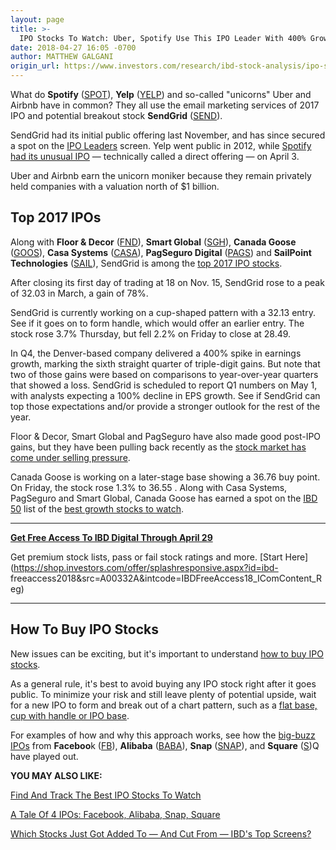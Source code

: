 ```yaml
---
layout: page
title: >-
  IPO Stocks To Watch: Uber, Spotify Use This IPO Leader With 400% Growth
date: 2018-04-27 16:05 -0700
author: MATTHEW GALGANI
origin_url: https://www.investors.com/research/ibd-stock-analysis/ipo-stocks-to-watch-uber-spotify-use-this-ipo-leader-with-400-growth/
---
```





What do **Spotify** ([SPOT](https://research.investors.com/quote.aspx?symbol=SPOT)), **Yelp** ([YELP](https://research.investors.com/quote.aspx?symbol=YELP)) and so-called "unicorns" Uber and Airbnb have in common? They all use the email marketing services of 2017 IPO and potential breakout stock **SendGrid** ([SEND](https://research.investors.com/quote.aspx?symbol=SEND)).




SendGrid had its initial public offering last November, and has since secured a spot on the [IPO Leaders](https://research.investors.com/stock-lists/ipo-leaders/) screen. Yelp went public in 2012, while [Spotify had its unusual IPO](https://www.investors.com/news/technology/spotify-technology-buy-rating-analysts/) — technically called a direct offering — on April 3.


Uber and Airbnb earn the unicorn moniker because they remain privately held companies with a valuation north of $1 billion.


Top 2017 IPOs
-------------


Along with **Floor & Decor** ([FND](https://research.investors.com/quote.aspx?symbol=FND)), **Smart Global** ([SGH](https://research.investors.com/quote.aspx?symbol=SGH)), **Canada Goose** ([GOOS](https://research.investors.com/quote.aspx?symbol=GOOS)), **Casa Systems** ([CASA](https://research.investors.com/quote.aspx?symbol=CASA)), **PagSeguro Digital** ([PAGS](https://research.investors.com/quote.aspx?symbol=PAGS)) and **SailPoint Technologies** ([SAIL](https://research.investors.com/quote.aspx?symbol=SAIL)), SendGrid is among the [top 2017 IPO stocks](https://www.investors.com/research/ipo-stock-news-and-analysis-find-todays-top-new-issues/).


After closing its first day of trading at 18 on Nov. 15, SendGrid rose to a peak of 32.03 in March, a gain of 78%.


SendGrid is currently working on a cup-shaped pattern with a 32.13 entry. See if it goes on to form handle, which would offer an earlier entry. The stock rose 3.7% Thursday, but fell 2.2% on Friday to close at 28.49.


In Q4, the Denver-based company delivered a 400% spike in earnings growth, marking the sixth straight quarter of triple-digit gains. But note that two of those gains were based on comparisons to year-over-year quarters that showed a loss. SendGrid is scheduled to report Q1 numbers on May 1, with analysts expecting a 100% decline in EPS growth. See if SendGrid can top those expectations and/or provide a stronger outlook for the rest of the year.



Floor & Decor, Smart Global and PagSeguro have also made good post-IPO gains, but they have been pulling back recently as the [stock market has come under selling pressure](https://www.investors.com/market-trend/the-big-picture/stock-market-dives-10-year-yield-rises-faang-stocks-fall/).


Canada Goose is working on a later-stage base showing a 36.76 buy point. On Friday, the stock rose 1.3% to 36.55 . Along with Casa Systems, PagSeguro and Smart Global, Canada Goose has earned a spot on the [IBD 50](https://research.investors.com/stock-lists/ibd-50/) list of the [best growth stocks to watch](https://www.investors.com/stock-lists/best-growth-stocks-buy-watch-ibd-stock-lists/).




---


**[Get Free Access To IBD Digital Through April 29](https://shop.investors.com/offer/splashresponsive.aspx?id=ibd-freeaccess2018&src=A00332A&intcode=IBDFreeAccess18_IComContent_Reg)**  

Get premium stock lists, pass or fail stock ratings and more. [Start Here](https://shop.investors.com/offer/splashresponsive.aspx?id=ibd- freeaccess2018&src=A00332A&intcode=IBDFreeAccess18_IComContent_Reg)


---


How To Buy IPO Stocks
---------------------


New issues can be exciting, but it's important to understand [how to buy IPO stocks](https://shop.investors.com/images/promotional/pdf/IBD_IPO.pdf?src=JA3813&refcode=Infographic_IPOShowdown_IntFB).


As a general rule, it's best to avoid buying any IPO stock right after it goes public. To minimize your risk and still leave plenty of potential upside, wait for a new IPO to form and break out of a chart pattern, such as a [flat base, cup with handle or IPO base](https://www.investors.com/ibd-university/how-to-buy/).


For examples of how and why this approach works, see how the [big-buzz IPOs](https://www.investors.com/how-to-invest/investors-corner/ipo-stocks-dropbox-facebook-alibaba-snap-square-how-to-invest/) from **Faceboo**k ([FB](https://research.investors.com/quote.aspx?symbol=FB)), **Alibaba** ([BABA](https://research.investors.com/quote.aspx?symbol=BABA)), **Snap** ([SNAP](https://research.investors.com/quote.aspx?symbol=SNAP)), and **Square** ([S](https://research.investors.com/quote.aspx?symbol=S))Q have played out.


**YOU MAY ALSO LIKE:**


[Find And Track The Best IPO Stocks To Watch](https://www.investors.com/research/ipo-stock-news-and-analysis-find-todays-top-new-issues/)


[A Tale Of 4 IPOs: Facebook, Alibaba, Snap, Square](https://www.investors.com/how-to-invest/investors-corner/ipo-stocks-dropbox-facebook-alibaba-snap-square-how-to-invest/)


[Which Stocks Just Got Added To — And Cut From — IBD's Top Screens?](https://www.investors.com/stock-lists/best-growth-stocks-buy-watch-ibd-stock-lists/)


 


 


 


 




